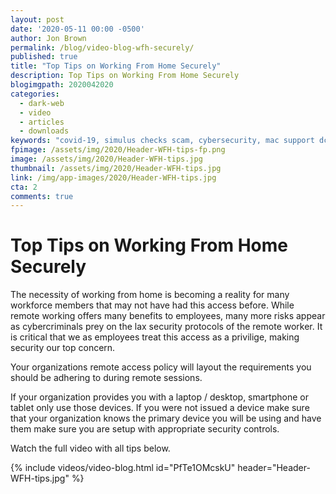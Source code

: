 ```yaml
---
layout: post
date: '2020-05-11 00:00 -0500'
author: Jon Brown
permalink: /blog/video-blog-wfh-securely/
published: true
title: "Top Tips on Working From Home Securely"
description: Top Tips on Working From Home Securely
blogimgpath: 2020042020
categories:
  - dark-web
  - video
  - articles
  - downloads
keywords: "covid-19, simulus checks scam, cybersecurity, mac support dc"
fpimage: /assets/img/2020/Header-WFH-tips-fp.png
image: /assets/img/2020/Header-WFH-tips.jpg
thumbnail: /assets/img/2020/Header-WFH-tips.jpg
link: /img/app-images/2020/Header-WFH-tips.jpg
cta: 2
comments: true
---
```


<h1>Top Tips on Working From Home Securely</h1>

The necessity of working from home is becoming a reality for many workforce members that may not have had this access before. While remote working offers many benefits to employees, many more risks appear as cybercriminals prey on the lax security protocols of the remote worker. It is critical that we as employees treat this access as a privilige, making security our top concern. 

Your organizations remote access policy will layout the requirements you should be adhering to during remote sessions. 

If your organization provides you with a laptop / desktop, smartphone or tablet only use those devices. If you were not issued a device make sure that your organization knows the primary device you will be using and have them make sure you are setup with appropriate security controls.

Watch the full video with all tips below. 


{% include videos/video-blog.html id="PfTe1OMcskU" header="Header-WFH-tips.jpg" %}

